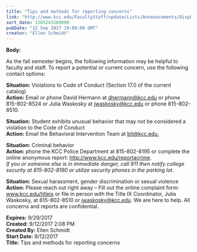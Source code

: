 ```yaml
---
title: "Tips and methods for reporting concerns"
link: "http://www.kcc.edu/FacultyStaff/update/Lists/Announcements/DispForm.aspx?ID=2509"
sort_date: 1505243289000
pubDate: "12 Sep 2017 19:08:09 GMT"
creator: "Ellen Schmidt"
---
```


<div><b>Body:</b> <div class="ExternalClass185763125D7F474E9868667B761F5A67"><p>​As the fall semester begins, the following information may be helpful to faculty and staff. To report a potential or current concern, use the following contact options:</p>
<p><strong>Situation:</strong> Violations to Code of Conduct (Section 17.0 of the current catalog) <br /><strong>Action:</strong> Email or phone David Hermann at <a href="mailto:dhermann@kcc.edu">dhermann@kcc.edu</a> or phone 815-802-8524 or Julia Waskosky at <a href="mailto:jwaskosky@kcc.edu">jwaskosky@kcc.edu</a> or phone 815-802-8510.</p>
<p><strong>Situation:</strong> Student exhibits unusual behavior that may not be considered a violation to the Code of Conduct<br /><strong>Action:</strong> Email the Behavioral Intervention Team at <a href="mailto:bit@kcc.edu.">bit@kcc.edu.</a></p>
<p><strong>Situation:</strong> Criminal behavior<br /><strong>Action:</strong> phone the KCC Police Department at 815-802-8195 or complete the online anonymous report: <a href="/reportacrime">http://www.kcc.edu/reportacrime</a>. <br /><em>If you or someone else is in immediate danger, call 911 then notify college security at 815-802-8190 or utilize security phones in the parking lot.</em></p>
<p><strong>Situation:</strong> Sexual harassment, gender discrimination or sexual violence<br /><strong>Action:</strong> Please reach out right away – Fill out the online complaint form: <a href="/titleix">www.kcc.edu/titleix</a> or file in person with the Title IX Coordinator, Julia Waskosky, at 815-802-8510 or <a href="mailto:jwaskosky@kcc.edu">jwaskosky@kcc.edu</a>. We are here to help. All concerns and reports are confidential.</p></div></div>
<div><b>Expires:</b> 9/29/2017</div>
<div><b>Created:</b> 9/12/2017 2:08 PM</div>
<div><b>Created By:</b> Ellen Schmidt</div>
<div><b>Start Date:</b> 9/12/2017</div>
<div><b>Title:</b> Tips and methods for reporting concerns</div>

